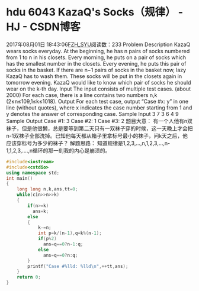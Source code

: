 # hdu  6043 KazaQ's Socks（规律） - HJ - CSDN博客
2017年08月01日 18:43:06[FZH_SYU](https://me.csdn.net/feizaoSYUACM)阅读数：233
Problem Description 
KazaQ wears socks everyday.
At the beginning, he has n pairs of socks numbered from 1 to n in his closets.
Every morning, he puts on a pair of socks which has the smallest number in the closets.
Every evening, he puts this pair of socks in the basket. If there are n−1 pairs of socks in the basket now, lazy KazaQ has to wash them. These socks will be put in the closets again in tomorrow evening.
KazaQ would like to know which pair of socks he should wear on the k-th day.
Input 
The input consists of multiple test cases. (about 2000)
For each case, there is a line contains two numbers n,k (2≤n≤109,1≤k≤1018).
Output 
For each test case, output “Case #x: y” in one line (without quotes), where x indicates the case number starting from 1 and y denotes the answer of corresponding case.
Sample Input
3 7 
3 6 
4 9
Sample Output
Case #1: 3 
Case #2: 1 
Case #3: 2
题目大意： 
有一个人他有n双袜子，但是他很懒，总是要等到第二天只有一双袜子穿的时候，这一天晚上才会把n-1双袜子全部洗掉。已知他每天都从箱子里拿标号最小的袜子，问k天之后，他应该穿标号为多少的袜子？
解题思路： 
知道规律是1,2,3,…,n,1,2,3,…,n-1,1,2,3,….,n循环的那一刻我的内心是崩溃的。
```cpp
#include<iostream>
#include<cstdio>
using namespace std;
int main()
{
    long long n,k,ans,tt=0;
    while(cin>>n>>k)
    {
        if(n>=k)
          ans=k;
        else
        {
            k-=n;
            int p=k/(n-1),q=k%(n-1);
            if(p%2)
              ans=q==0?n-1:q;
            else
              ans=q==0?n:q;
        }
        printf("Case #%lld: %lld\n",++tt,ans);
    }
    return 0;
}
```
